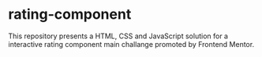 # rating-component
 This repository presents a HTML, CSS and JavaScript  solution for a interactive rating component main challange promoted by Frontend Mentor.
